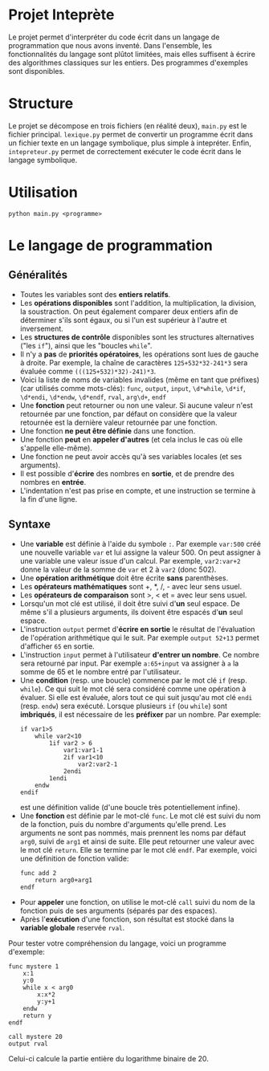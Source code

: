 # Projet Inteprète

Le projet permet d'interpréter du code écrit dans un langage de programmation que nous avons inventé. Dans l'ensemble, les fonctionnalités du langage sont plûtot limitées, mais elles suffisent à écrire des algorithmes classiques sur les entiers. Des programmes d'exemples sont disponibles.

# Structure

Le projet se décompose en trois fichiers (en réalité deux), `main.py` est le fichier principal. `lexique.py` permet de convertir un programme écrit dans un fichier texte en un langage symbolique, plus simple à intepréter. Enfin, `intepreteur.py` permet de correctement exécuter le code écrit dans le langage symbolique.

# Utilisation

`python main.py <programme>`

# Le langage de programmation

## Généralités

- Toutes les variables sont des **entiers relatifs**.
- Les **opérations disponibles** sont l'addition, la multiplication, la division, la soustraction. On peut également comparer deux entiers afin de déterminer s'ils sont égaux, ou si l'un est supérieur à l'autre et inversement.
- Les **structures de contrôle** disponibles sont les structures alternatives ("les `if`"), ainsi que les "boucles `while`".
- Il n'y a **pas** de **priorités opératoires**, les opérations sont lues de gauche à droite. Par exemple, la chaîne de caractères `125+532*32-241*3` sera évaluée comme `(((125+532)*32)-241)*3`.
- Voici la liste de noms de variables invalides (même en tant que préfixes) (car utilisés comme mots-clés): `func`, `output`, `input`, `\d*while`, `\d*if`, `\d*endi`, `\d*endw`, `\d*endf`, `rval`, `arg\d+`, `endf`
- Une **fonction** peut retourner ou non une valeur. Si aucune valeur n'est retournée par une fonction, par défaut on considère que la valeur retournée est la dernière valeur retournée par une fonction.
- Une fonction **ne peut être définie** dans une fonction.
- Une fonction **peut** en **appeler d'autres** (et cela inclus le cas où elle s'appelle elle-même).
- Une fonction ne peut avoir accès qu'à ses variables locales (et ses arguments).
- Il est possible d'**écrire** des nombres en **sortie**, et de prendre des nombres en **entrée**.
- L'indentation n'est pas prise en compte, et une instruction se termine à la fin d'une ligne.

## Syntaxe

- Une **variable** est définie à l'aide du symbole `:`. Par exemple `var:500` créé une nouvelle variable `var` et lui assigne la valeur 500. On peut assigner à une variable une valeur issue d'un calcul. Par exemple, `var2:var+2` donne la valeur de la somme de `var` et 2 à `var2` (donc 502).
- Une **opération arithmétique** doit être écrite **sans** parenthèses.
- Les **opérateurs mathématiques** sont +, *, /, - avec leur sens usuel.
- Les **opérateurs de comparaison** sont >, < et = avec leur sens usuel.
- Lorsqu'un mot clé est utilisé, il doit être suivi d'**un** seul espace. De même s'il a plusieurs arguments, ils doivent être espacés d'**un** seul espace.
- L'instruction `output` permet d'**écrire en sortie** le résultat de l'évaluation de l'opération arithmétique qui le suit. Par exemple `output 52+13` permet d'afficher `65` en sortie.
- L'instruction `input` permet à l'utilisateur **d'entrer un nombre**. Ce nombre sera retourné par input. Par exemple `a:65+input` va assigner à `a` la somme de 65 et le nombre entré par l'utilisateur.
- Une **condition** (resp. une boucle) commence par le mot clé `if` (resp. `while`). Ce qui suit le mot clé sera considéré comme une opération à évaluer. Si elle est évaluée, alors tout ce qui suit jusqu'au mot clé `endi` (resp. `endw`) sera exécuté. Lorsque plusieurs `if` (ou `while`) sont **imbriqués**, il est nécessaire de les **préfixer** par un nombre. Par exemple:
    ```
    if var1>5
        while var2<10
            1if var2 > 6
                var1:var1-1
                2if var1<10
                    var2:var2-1
                2endi
            1endi
        endw
    endif

    ```
    est une définition valide (d'une boucle très potentiellement infine).
- Une **fonction** est définie par le mot-clé `func`. Le mot clé est suivi du nom de la fonction, puis du nombre d'arguments qu'elle prend. Les arguments ne sont pas nommés, mais prennent les noms par défaut `arg0`, suivi de `arg1` et ainsi de suite. Elle peut retourner une valeur avec le mot clé `return`. Elle se termine par le mot clé `endf`. Par exemple, voici une définition de fonction valide: 
    ```
    func add 2
        return arg0+arg1
    endf
    ```
- Pour **appeler** une fonction, on utilise le mot-clé `call` suivi du nom de la fonction puis de ses arguments (séparés par des espaces).
- Après l'**exécution** d'une fonction, son résultat est stocké dans la **variable globale** reservée `rval`.

Pour tester votre compréhension du langage, voici un programme d'exemple:
```
func mystere 1
    x:1
    y:0
    while x < arg0
        x:x*2
        y:y+1
    endw
    return y
endf

call mystere 20
output rval
```

Celui-ci calcule la partie entière du logarithme binaire de 20.

